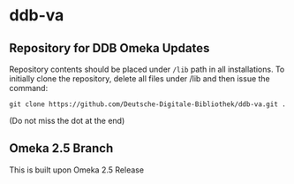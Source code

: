 # ddb-va


## Repository for DDB Omeka Updates

Repository contents should be placed under ```/lib``` path in all installations.
To initially clone the repository, delete all files under /lib and then issue the command:
```
git clone https://github.com/Deutsche-Digitale-Bibliothek/ddb-va.git .
```
(Do not miss the dot at the end)

## Omeka 2.5 Branch

This is built upon Omeka 2.5 Release
